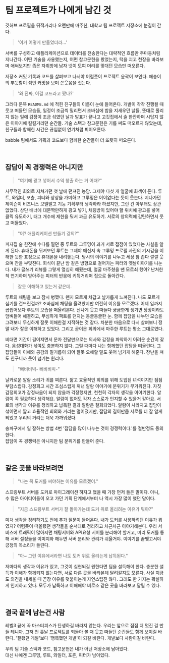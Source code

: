 # 팀 프로젝트가 나에게 남긴 것

깃허브 프로필을 뒤적거리다 오랜만에 마주친, 대학교 팀 프로젝트 저장소에 눈길이 간다.

> '이거 어떻게 만들었더라...'

서버를 구성하고 애플리케이션으로 데이터를 전송한다는 대략적인 흐름만 주마등처럼 지나간다.
어떤 기술을 사용했는지, 어떤 참고문헌을 봤었는지, 턱을 괴고 천장을 바라보며 애써보지만
좁은 자취방에 남자 넷이 모여 머리를 맞대던 모습만 떠오른다.

저장소 커밋 기록과 코드를 살펴보고 나서야 어렴풋이 프로젝트 윤곽이 보인다.
애송이의 뿌듯함이 섞인 커밋을 보며 쓴웃음을 짓는다.

> '와 진짜, 이걸 코드라고 짰나?'

그러다 문뜩 `README.md` 에 적힌 친구들의 이름이 눈에 들어온다.
개발이 착착 진행될 때 웃고 떠들던 모습들, 일정이 조금씩 밀리면서 조바심에 밤을 지새우던 날들,
뜻대로 풀리지 않는 일에 감정이 조금 섞였던 날과 발표가 끝나고 고깃집에서 술 한잔하며 시답지 않은 이야기에 킬킬거리던 순간들.
기술 스택과 참고문헌은 기를 써도 떠오르지 않았는데, 친구들과 함께한 시간은 끊임없이 연기처럼 피어오른다.

babble 팀에서도 기획과 코드보다 함께한 순간들이 더 또렷히 떠오른다.

<br>

## 잡담이 꼭 경쟁력은 아니지만

> "여기에 광고 넣어서 수익 창출 하는 거 어때?"

사무적인 회의로 지쳐가던 첫 날에 던져진 농담. 그제야 다섯 개 얼굴에 화색이 돈다.
루트, 와일더, 포츈, 피터와 상상을 가미하고 그루밍은 어이없다는 듯이 웃는다.
지나가던 제이슨이 비즈니스 모델말고 기능 기획부터 생각하라 하셨지만, 그런 건 아무래도 상관없었다.
상단 배너에 대문짝만하게 광고 넣기, 채팅방이 있어야 할 위치에 광고를 넣어 클릭 유도하기,
태그 개수에 제한을 둬서 과금 유도하기. 서로의 창의력에 감탄하면서 웃고 떠들었다.

> "어? 애플리케이션 만들기 강의?"

피자집 술 한잔에 수다를 떨던 중 루트와 그루밍이 과거 서로 접점이 있었다는 사실을 알게 된다.
휴대폰을 뒤져보던 루트는 그제야 메신저 속 그루밍 프로필 사진의 기시감을 이해한 듯한 표정으로 휴대폰을 내려놓는다.
당시의 이야기를 나누고 세상 참 좁다 깔깔 웃으며 잔을 부딪친다.
회식이 끝난 밤 같은 방향으로 걸어가는 피터와 옛날이야기를 나눈다. 내가 글쓰기 리뷰를 그렇게 열심히 해줬는데,
얼굴 마주쳤을 땐 모르쇠 했어? 난처한 척 연기하며 받아주는 피터의 반응에 키득거리며 집으로 돌아간다.

> 잘못 이해하고 있는거 같은데.

루트의 채팅을 보고 잠시 벙쪘다. 왠지 모르게 차갑고 날카롭게 느껴진다. 나도 모르게 심기를 건드린걸까? 
조바심에 채팅을 올려봤지만 여전히 이유를 모르겠다. 어제 일까지 곱씹어보다 루트의 모습을 떠올려본다. 
신나게 웃고 떠들다 궁금한게 생기면 당장이라도 덤벼들어 해결하고, 무심하게 팩트를 던지는 동글동글한 눈. 
함께 잡담을 나누던 모습을 그려보니 무심하게 잘못 이해한걸 지적하는 것 같다. 차분한 마음으로 
다시 살펴보니 정말 내가 잘못 이해하고 있었다. 그리고 곧이은 회의에서 마주한 루트는 평소 그대로였다. 

비대면 기간이 길어지면서 문자 전달만으로는 의사와 감정을 파악하기 어려운 순간이 잦다. 
음성대화가 섞여도 충분하지 않다. 그럴 때마다 나는 함께했던 잡담을 떠올린다. 
그 잡담들이 이해와 공감의 밑거름이 되어 잘못 오해할 말도 웃어 넘기게 해준다.
장난을 쳐도 친구니까 웃어 넘기는 원리다. 

> "삐비비빅- 삐비비빅-"

날카로운 알람 소리가 귀를 찌른다. 짧고 효율적인 회의를 위해 도입된 녀석이지만 점점 부담스럽다.
감정회고 시간 조심스럽게 꺼낸 알람 이야기에 분위기가 무거워진다. 
자칫 감정회고가 감정싸움이 되지 않을까 걱정했지만, 천천히 각자의 생각을 이야기한다. 
알람이 꼭 필요하다 생각해요. 알람이 없어도 각자 스스로가 인지할 수 있을거 같아요.
서로의 생각과 이유를 정리하고 납득한 결과 알람은 철회되었다.
알람이 사라지고 잡담이 섞이면서 짧고 효율적인 회의와 거리는 멀어졌지만, 잡담의 길이만큼 서로를 더 잘 알게 되었고
우리의 거리는 더욱 가까워졌다.

송파구에서 일 잘하는 방법 4번 '잡담을 많이 나누는 것이 경쟁력이다.'를 절반정도 동의한다.  
잡담이 꼭 경쟁력은 아니지만 팀 분위기를 만들어 준다.

<br>

## 같은 곳을 바라보려면

> "나는 꼭 도커를 써야하는 이유를 모르겠어."

스프링부트 서버를 도커로 마이그레이션 하자고 했을 때 가장 먼저 들은 말이다. 
아니, 수 많은 아이디어들이 오고 가던 기획 단계에서부터 나 역시 가장 많이 했던 말이다.

> "지금 스프링부트 서버가 잘 돌아가는데 도커 위로 올리려는 이유가 뭐야?"

미처 생각을 정리하기도 전에 추가 질문이 들어온다. 내가 도커를 사용하려던 이유가 뭐였지? 
어렴풋이 떠올렸던 생각들을 순서대로 정리하고 차근차근 이야기해본다. 
우리 서비스에 트래픽이 많아지면 채팅서버와 API요청 서버를 분리해야 할거고, 미리 도커를 통해 
서버 설정들을 이미지화 해두면 서버 분리와 관리가 쉬울거야. 이야기를 끝맺고서야 긍정의 목소리가 들린다.

> "아~ 그런 이유에서라면 나도 도커 위로 올리는게 납득된다."

저마다의 생각과 이유가 있고, 그것이 실현되길 원한다면 팀을 설득해야 한다.
충분한 설득과 이해가 함께되지 않는다면, 서로 다른 곳을 바라본체 달려갈지도 모른다.
사실 지금도 의견을 내세울 때 곧장 이유를 덧붙이는게 자연스럽진 않다.
그래도 한 가지는 확실하게 인지하고 있다.
모두가 납득하고 이해해야 비로소 같은 곳을 바라보고 달릴 수 있다.

<br>

## 결국 끝에 남는건 사람

레벨3 끝에 꼭 마스터피스가 탄생하길 바라지 않는다. 우리는 앞으로 점점 더 멋진 걸 만들 테니까.
그저 먼 훗날 프로젝트를 되돌아 볼 때 웃고 떠들던 순간들도 함께 보이길 바란다. 
'잘됐던 개발'보다 '행복했던 개발'이 되길 바란다. 개발보다 사람이길 바란다.

우리 팀 기술 스택과 코드, 참고문헌은 내가 아닌 저장소에 남아있다.  
대신 나에겐 그루밍, 루트, 와일더, 포츈, 피터가 남아있다.
